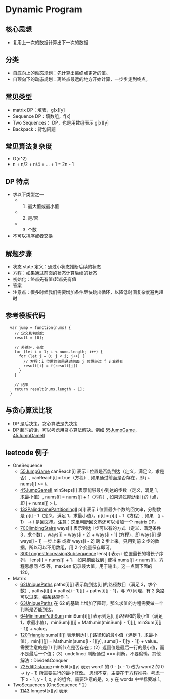 # Dynamic Program

## 核心思想
* 复用上一次的数据计算出下一次的数据

## 分类
* 自底向上的动态规划：先计算出离终点更近的值。
* 自顶向下的动态规划：离终点最远的地方开始计算，一步步走到终点。

## 常见类型
* matrix DP：填表，g[x][y]
* Sequence DP：填数组，f[x]
* Two Sequences： DP，也是用数组表示 g[x][y]
* Backpack：背包问题

## 常见算法复杂度
* O(n^2)
* n + n/2 + n/4 + ... + 1 = 2n - 1

## DP 特点
* 求以下类型之一
  * 1. 最大值或最小值
  * 2. 是/否
  * 3. 个数
* 不可以排序或者交换

## 解题步骤
* 状态 state 定义：通过小状态推断后续的状态
* 方程：如果通过前面的状态计算后续的状态
* 初始化：终点先有值/起点先有值
* 答案
* 注意点：很多时候我们需要增加条件尽快跳出循环，以降低时间复杂度避免超时

## 参考模板代码
```
  var jump = function(nums) {
    // 定义和初始化
    result = [0];

    // 外循环，长度
    for (let i = 1; i < nums.length; i++) {
      for (let j = 0; j < i; j++) {
        // 方程：i 位置的结果通过前面 j 位置经过 f 计算得到
        result[i] = f(result[j])
      }
    }

    // 结果
    return result[nums.length - 1];
  }
```

## 与贪心算法比较
* DP 是后决策，贪心算法是先决策
* DP 超时的话，可以考虑用贪心算法解决。例如 [55JumpGame](https://leetcode.com/problems/jump-game/submissions/)，[45JumpGameII](https://leetcode.com/problems/jump-game-ii/)

## leetcode 例子
* OneSequence
  * [55JumpGame](https://leetcode.com/problems/jump-game/submissions/) canReach[i] 表示 i 位置是否能到达（定义，满足 2，求是否）, canReach[i] = true（方程）, 如果通过前面是否存在，即 j + nums[j] >= i。
  * [45JumpGameII](https://leetcode.com/problems/jump-game-ii/) minSteps[i] 表示能够最小到达的步数（定义，满足 1，求最小值）, nums[i] = nums[j] + 1（方程）, 如果通过能达到 j 的 i 点，即 j + nums[j] > i。
  * [132PalindromePartitioningII](https://leetcode.com/problems/palindrome-partitioning-ii/) p[i] 表示 i 位置最少个数的回文串，分割数是 p[i] - 1（定义，满足 1，求最小值）。p[i] = p[j] + 1（方程）, 如果 （j + 1） -> i 是回文串。注意：这里判断回文串还可以增加一个 matrix DP。
  * [70ClimbingStairs](https://leetcode.com/problems/climbing-stairs/) ways[i] 表示到达 i 步可以有的方式（定义，满足条件3，求个数），ways[i] = ways[i - 2] + ways[i - 1] (方程)，即 ways[i] 是 ways[i - 1] 一步上来 或者 ways[i - 2] 跨 2 步上来。只用到前 2 步的数据，所以可以不用数组，用 2 个变量保存即可。
  * [300LongestIncreasingSubsequence](https://leetcode.com/problems/longest-increasing-subsequence/submissions/) lens[i] 表示 i 位置最长的增长子序列， lens[i] = nums[j] + 1， 如果前面找到 j 使得 nums[j] < nums[i]。方程思想同 45 等，maxLen 记录最大值，用于输出。这一点同下面的 120。
* Matrix
  * [62UniquePaths](https://leetcode.com/problems/unique-paths/) paths[i][j] 表示能到达[i,j]的路径数目（满足 3，求个数）, paths[i][j] = paths[i - 1][j] + paths[i][j - 1]，与 70 同理，有 2 条路可以过来，每条路算作 1。
  * [63UniquePaths](https://leetcode.com/problems/unique-paths-ii/) 在 62 的基础上增加了障碍，那么求值的方程需要做一个判断是否能到达。
  * [64MinimumPathSum](https://leetcode.com/problems/minimum-path-sum/) miniSum[i][j] 表示到达[i, j]路径和的最小值（满足 1，求最小值），minSum[i][j] = Math.min(minSum[i - 1][j], minSum[i][j - 1]) + value。
  * [120Triangle](https://leetcode.com/problems/triangle/) sums[i][j] 表示到达[i, j]路径和的最小值（满足 1，求最小值），min[i][j] = Math.min(sums[i - 1][y], sums[i - 1][y - 1]) + value。需要注意的是(1) 判断节点是否存在；（2）返回值是最后一行的最小值，而不是最后一个值；（3）undefined 判断通过 === 判断，不要偷懒。其他解法：Divide&Conquer
  * [72EditDistance](https://leetcode.com/problems/edit-distance/) minEdit[x][y] 表示 word1 的 0 - (x - 1) 改为 word2 的 0 -> (y - 1) 所需要进行的最小修改。 思想不变，主要在于方程推导。考虑一下 x - 1, y - 1, x, y 的组合。需要注意的是，x, y 在 words 中坐标要减 1。
* TwoSequences (OneSequence * 2)
  * [1143](https://leetcode.com/problems/longest-common-subsequence/submissions/) longest[x][y] 表示